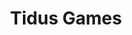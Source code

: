 ---
title: "Tidus Games"
Description: "Marketing collateral for Tidus Games, an airdrop event held by Tidus Wallet."
ogimage: "/images/tidus-games-og-image.jpg"
websiteURL: "https://games.tidus.com"
contactURL: "https://calendly.com/hiretomsmith/hiretomsmith"
gallery:
  - src: "/images/portfolio/tidus_games/tidus-games-thumbnail.jpg"
    lightbox: "/images/portfolio/tidusGames-portfolio-reducedSize.mp4"
    alt: "Tidus Games Promotional Video"
    video: true
  - src: "/images/portfolio/tidus_games/tidus-games-social-thumbnail.jpg"
    lightbox: "/images/portfolio/tidus_games/tidus-games-instagram-carousel.jpg"
    alt: "Tidus Games Instagram Carousel"
    video: false
  - src: "/images/portfolio/tidus_games/intract-x-tidus.jpg"
    lightbox: "/images/portfolio/tidus_games/intract-x-tidus.jpg"
    alt: "Tidus Games Instagram/X Graphic"
    video: false
  - src: "/images/portfolio/tidus_games/tidus-games-page-thumbnail.jpg"
    lightbox: "/images/portfolio/tidus_games/tidus-games-desktop.jpg"
    alt: "Tidus Games Landing Page"
    video: false
overview: "The Tidus Games are a Roman-themed airdrop event held by Tidus Wallet/NYCrypto. Users can sign in with their crypto wallet and complete tasks in-app in exchange for points, which are tracked on-chain. I animated a promotional video, designed the landing page, made the necessary UI additions to the mobile app, and developed a suite of marketing collateral."
features:
  - "Adobe AfterEffects"
  - "Motion Graphics"
  - "Marketing Design"
  - "Web Design"
  - "Product Launch"
  - "Graphic design"
  - "UI/UX Design"
  - "Figma"
videoURL: ""
background: "Tidus is a relatively new crypto wallet, and they wanted to launch these games to drive engagement. We started with the animated video (my favorite part of the project) to build excitement on social media. Then we moved on to the landing page, got that up and running, and finally fleshed out a suite of marketing graphics for social media and paid advertising."
challenge: "As with any startup, Tidus had a quick deadline to launch the games. I had to find spots in the process where I could make 'quick wins' in terms of efficiency. I couldn't find many shortcuts for the video animation, but for the landing page, I started with a component library and made small modifications to fit the Tidus brand. I used Figma for the marketing collateral to enable anyone on the team to come in, add comments, make copy edits, or export assets as needed."
---